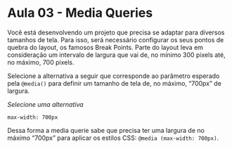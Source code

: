 # Aula 03 - Media Queries

Você está desenvolvendo um projeto que precisa se adaptar para diversos tamanhos de tela. Para isso, será necessário configurar os seus pontos de quebra do layout, os famosos Break Points. Parte do layout leva em consideração um intervalo de largura que vai de, no mínimo 300 pixels até, no máximo, 700 pixels.

Selecione a alternativa a seguir que corresponde ao parâmetro esperado pela `@media()` para definir um tamanho de tela de, no máximo, “700px” de largura.

*Selecione uma alternativa*

`max-width: 700px`

Dessa forma a media querie sabe que precisa ter uma largura de no máximo “700px” para aplicar os estilos CSS: `@media (max-width: 700px)`.